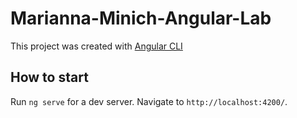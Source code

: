 # Marianna-Minich-Angular-Lab
This project was created with [Angular CLI](https://github.com/angular/angular-cli)

## How to start

Run `ng serve` for a dev server. Navigate to `http://localhost:4200/`.